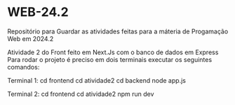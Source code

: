 # WEB-24.2
Repositório para Guardar as atividades feitas para a máteria de Progamação Web em 2024.2

Atividade 2 do Front feito em Next.Js com o banco de dados em Express
Para rodar o projeto é preciso em dois terminais executar os seguintes comandos:

Terminal 1:
cd frontend
cd atividade2
cd backend
node app.js

Terminal 2:
cd frontend
cd atividade2
npm run dev
